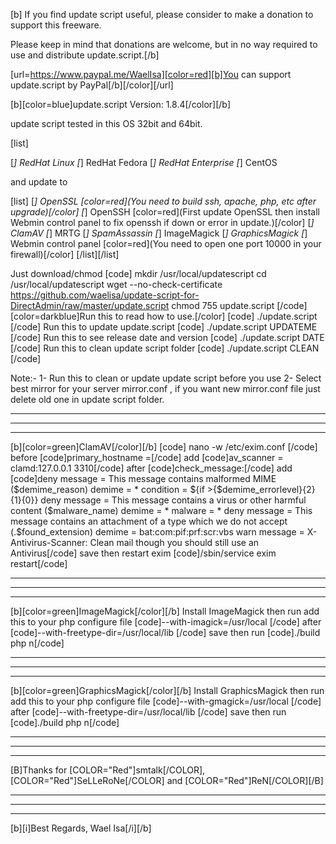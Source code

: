 [b] If you find update script useful, please consider to make a donation to support this freeware.

Please keep in mind that donations are welcome, but in no way required to use and distribute update.script.[/b]

[url=https://www.paypal.me/WaelIsa][color=red][b]You can support update.script by PayPal[/b][/color][/url]


[b][color=blue]update.script Version: 1.8.4[/color][/b]

update script tested in this OS 32bit and 64bit.

[list]

[*] RedHat Linux
[*] RedHat Fedora
[*] RedHat Enterprise
[*] CentOS

and update to

[list]
[*] OpenSSL [color=red](You need to build ssh, apache, php, etc after upgrade)[/color]
[*] OpenSSH [color=red](First update OpenSSL then install Webmin control panel to fix openssh if down or error in update.)[/color]
[*] ClamAV
[*] MRTG
[*] SpamAssassin
[*] ImageMagick
[*] GraphicsMagick
[*] Webmin control panel [color=red](You need to open one port 10000 in your firewall)[/color]
[/list][/list]

Just download/chmod
[code]
mkdir /usr/local/updatescript
cd /usr/local/updatescript
wget --no-check-certificate https://github.com/waelisa/update-script-for-DirectAdmin/raw/master/update.script
chmod 755 update.script
[/code]
[color=darkblue]Run this to read how to use.[/color]
[code]
./update.script
[/code]
Run this to update update.script
[code]
./update.script UPDATEME
[/code]
Run this to see release date and version
[code]
./update.script DATE
[/code]
Run this to clean update script folder
[code]
./update.script CLEAN
[/code]

Note:-
1- Run this to clean or update update script before you use
2- Select best mirror for your server mirror.conf , if you want new mirror.conf file just delete old one in update script folder.


*****
*****
*****

[b][color=green]ClamAV[/color][/b]
[code]
nano -w /etc/exim.conf
[/code]
before
[code]primary_hostname =[/code]
add
[code]av_scanner = clamd:127.0.0.1 3310[/code]
after
[code]check_message:[/code]
add
[code]deny message = This message contains malformed MIME ($demime_reason)
demime = *
condition = ${if >{$demime_errorlevel}{2}{1}{0}}
deny message = This message contains a virus or other harmful content ($malware_name)
demime = *
malware = *
deny message = This message contains an attachment of a type which we do not accept (.$found_extension)
demime = bat:com:pif:prf:scr:vbs
warn message = X-Antivirus-Scanner: Clean mail though you should still use an Antivirus[/code]
save then restart exim
[code]/sbin/service exim restart[/code]


*****
*****
*****

[b][color=green]ImageMagick[/color][/b]
Install ImageMagick then run add this to your php configure file
[code]--with-imagick=/usr/local \[/code]
after
[code]--with-freetype-dir=/usr/local/lib \[/code]
save then run
[code]./build php n[/code]

*****
*****
*****

[b][color=green]GraphicsMagick[/color][/b]
Install GraphicsMagick then run add this to your php configure file
[code]--with-gmagick=/usr/local \[/code]
after
[code]--with-freetype-dir=/usr/local/lib \[/code]
save then run
[code]./build php n[/code]

*****
*****
*****


[B]Thanks for [COLOR="Red"]smtalk[/COLOR], [COLOR="Red"]SeLLeRoNe[/COLOR] and [COLOR="Red"]ReN[/COLOR][/B]

*****
*****
*****

[b][i]Best Regards,
Wael Isa[/i][/b]
